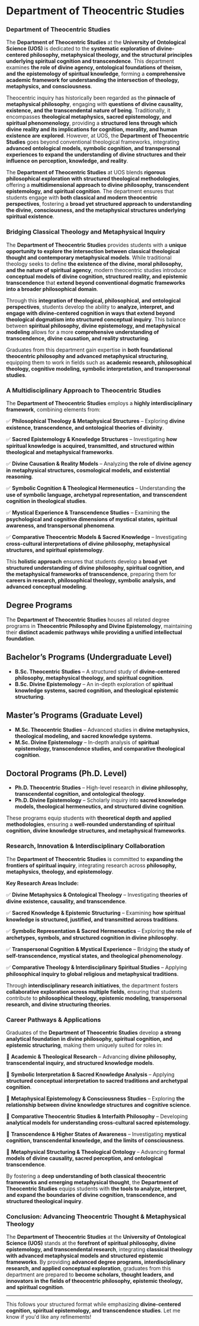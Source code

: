 # Department of Theocentric Studies

### **Department of Theocentric Studies**

The **Department of Theocentric Studies** at the **University of Ontological Science (UOS)** is dedicated to the **systematic exploration of divine-centered philosophy, metaphysical theology, and the structural principles underlying spiritual cognition and transcendence**. This department examines **the role of divine agency, ontological foundations of theism, and the epistemology of spiritual knowledge**, forming a **comprehensive academic framework for understanding the intersection of theology, metaphysics, and consciousness**.

Theocentric inquiry has historically been regarded as the **pinnacle of metaphysical philosophy**, engaging with **questions of divine causality, existence, and the transcendental nature of being**. Traditionally, it encompasses **theological metaphysics, sacred epistemology, and spiritual phenomenology**, providing a **structured lens through which divine reality and its implications for cognition, morality, and human existence are explored**. However, at UOS, the **Department of Theocentric Studies** goes beyond conventional theological frameworks, integrating **advanced ontological models, symbolic cognition, and transpersonal experiences to expand the understanding of divine structures and their influence on perception, knowledge, and reality**.

The **Department of Theocentric Studies** at UOS blends **rigorous philosophical exploration with structured theological methodologies**, offering a **multidimensional approach to divine philosophy, transcendent epistemology, and spiritual cognition**. The department ensures that students engage with **both classical and modern theocentric perspectives**, fostering a **broad yet structured approach to understanding the divine, consciousness, and the metaphysical structures underlying spiritual existence**.

### **Bridging Classical Theology and Metaphysical Inquiry**

The **Department of Theocentric Studies** provides students with a **unique opportunity to explore the intersection between classical theological thought and contemporary metaphysical models**. While traditional theology seeks to define **the existence of the divine, moral philosophy, and the nature of spiritual agency**, modern theocentric studies introduce **conceptual models of divine cognition, structured reality, and epistemic transcendence** that **extend beyond conventional dogmatic frameworks into a broader philosophical domain**.

Through this **integration of theological, philosophical, and ontological perspectives**, students develop the ability to **analyze, interpret, and engage with divine-centered cognition in ways that extend beyond theological dogmatism into structured conceptual inquiry**. This balance between **spiritual philosophy, divine epistemology, and metaphysical modeling** allows for a more **comprehensive understanding of transcendence, divine causation, and reality structuring**.

Graduates from this department gain expertise in **both foundational theocentric philosophy and advanced metaphysical structuring**, equipping them to work in fields such as **academic research, philosophical theology, cognitive modeling, symbolic interpretation, and transpersonal studies**.

### **A Multidisciplinary Approach to Theocentric Studies**

The **Department of Theocentric Studies** employs a **highly interdisciplinary framework**, combining elements from:

✅ **Philosophical Theology & Metaphysical Structures** – Exploring **divine existence, transcendence, and ontological theories of divinity**.

✅ **Sacred Epistemology & Knowledge Structures** – Investigating **how spiritual knowledge is acquired, transmitted, and structured within theological and metaphysical frameworks**.

✅ **Divine Causation & Reality Models** – Analyzing **the role of divine agency in metaphysical structures, cosmological models, and existential reasoning**.

✅ **Symbolic Cognition & Theological Hermeneutics** – Understanding **the use of symbolic language, archetypal representation, and transcendent cognition in theological studies**.

✅ **Mystical Experience & Transcendence Studies** – Examining **the psychological and cognitive dimensions of mystical states, spiritual awareness, and transpersonal phenomena**.

✅ **Comparative Theocentric Models & Sacred Knowledge** – Investigating **cross-cultural interpretations of divine philosophy, metaphysical structures, and spiritual epistemology**.

This **holistic approach** ensures that students develop a **broad yet structured understanding of divine philosophy, spiritual cognition, and the metaphysical frameworks of transcendence**, preparing them for **careers in research, philosophical theology, symbolic analysis, and advanced conceptual modeling**.

## **Degree Programs**

The **Department of Theocentric Studies** houses all related degree programs in **Theocentric Philosophy and Divine Epistemology**, maintaining their **distinct academic pathways while providing a unified intellectual foundation**.

## **Bachelor’s Programs (Undergraduate Level)**

- **B.Sc. Theocentric Studies** – A structured study of **divine-centered philosophy, metaphysical theology, and spiritual cognition**.
- **B.Sc. Divine Epistemology** – An in-depth exploration of **spiritual knowledge systems, sacred cognition, and theological epistemic structuring**.

## **Master’s Programs (Graduate Level)**

- **M.Sc. Theocentric Studies** – Advanced studies in **divine metaphysics, theological modeling, and sacred knowledge systems**.
- **M.Sc. Divine Epistemology** – In-depth analysis of **spiritual epistemology, transcendence studies, and comparative theological cognition**.

## **Doctoral Programs (Ph.D. Level)**

- **Ph.D. Theocentric Studies** – High-level research in **divine philosophy, transcendental cognition, and ontological theology**.
- **Ph.D. Divine Epistemology** – Scholarly inquiry into **sacred knowledge models, theological hermeneutics, and structured divine cognition**.

These programs equip students with **theoretical depth and applied methodologies**, ensuring a **well-rounded understanding of spiritual cognition, divine knowledge structures, and metaphysical frameworks**.

### **Research, Innovation & Interdisciplinary Collaboration**

The **Department of Theocentric Studies** is committed to **expanding the frontiers of spiritual inquiry**, integrating research across **philosophy, metaphysics, theology, and epistemology**.

**Key Research Areas Include:**

✅ **Divine Metaphysics & Ontological Theology** – Investigating **theories of divine existence, causality, and transcendence**.

✅ **Sacred Knowledge & Epistemic Structuring** – Examining **how spiritual knowledge is structured, justified, and transmitted across traditions**.

✅ **Symbolic Representation & Sacred Hermeneutics** – Exploring **the role of archetypes, symbols, and structured cognition in divine philosophy**.

✅ **Transpersonal Cognition & Mystical Experience** – Bridging **the study of self-transcendence, mystical states, and theological phenomenology**.

✅ **Comparative Theology & Interdisciplinary Spiritual Studies** – Applying **philosophical inquiry to global religious and metaphysical traditions**.

Through **interdisciplinary research initiatives**, the department fosters **collaborative exploration across multiple fields**, ensuring that students contribute to **philosophical theology, epistemic modeling, transpersonal research, and divine structuring theories**.

### **Career Pathways & Applications**

Graduates of the **Department of Theocentric Studies** develop **a strong analytical foundation in divine philosophy, spiritual cognition, and epistemic structuring**, making them uniquely suited for roles in:

🔹 **Academic & Theological Research** – Advancing **divine philosophy, transcendental inquiry, and structured knowledge models**.

🔹 **Symbolic Interpretation & Sacred Knowledge Analysis** – Applying **structured conceptual interpretation to sacred traditions and archetypal cognition**.

🔹 **Metaphysical Epistemology & Consciousness Studies** – Exploring **the relationship between divine knowledge structures and cognitive science**.

🔹 **Comparative Theocentric Studies & Interfaith Philosophy** – Developing **analytical models for understanding cross-cultural sacred epistemology**.

🔹 **Transcendence & Higher States of Awareness** – Investigating **mystical cognition, transcendental knowledge, and the limits of consciousness**.

🔹 **Metaphysical Structuring & Theological Ontology** – Advancing **formal models of divine causality, sacred perception, and ontological transcendence**.

By fostering a **deep understanding of both classical theocentric frameworks and emerging metaphysical thought**, the **Department of Theocentric Studies** equips students with **the tools to analyze, interpret, and expand the boundaries of divine cognition, transcendence, and structured theological inquiry**.

### **Conclusion: Advancing Theocentric Thought & Metaphysical Theology**

The **Department of Theocentric Studies** at the **University of Ontological Science (UOS)** stands at the **forefront of spiritual philosophy, divine epistemology, and transcendental research**, integrating **classical theology with advanced metaphysical models and structured epistemic frameworks**. By providing **advanced degree programs, interdisciplinary research, and applied conceptual exploration**, graduates from this department are prepared to **become scholars, thought leaders, and innovators in the fields of theocentric philosophy, epistemic theology, and spiritual cognition**.

---

This follows your structured format while emphasizing **divine-centered cognition, spiritual epistemology, and transcendence studies**. Let me know if you'd like any refinements!